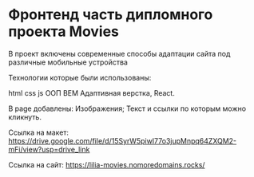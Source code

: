 <h1>Фронтенд часть дипломного проекта Movies</h1>
В проект включены современные способы адаптации сайта под различные мобильные устройства

Технологии которые были использованы:

html css js ООП BEM Адаптивная верстка, React.

В page добавлены: Изображения; Текст и ссылки по которым можно кликнуть.

Ссылка на макет: 
https://drive.google.com/file/d/15SyrW5piwI77o3jupMnpq64ZXQM2-mFi/view?usp=drive_link

Ссылка на сайт: https://lilia-movies.nomoredomains.rocks/